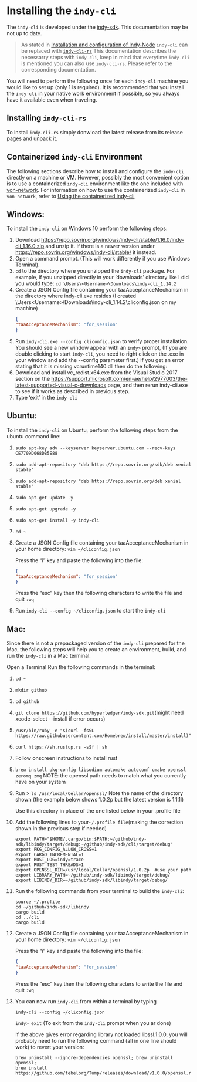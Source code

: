 # Installing the `indy-cli`

The `indy-cli` is developed under the [indy-sdk](https://github.com/hyperledger/indy-sdk). This documentation may be not up to date.

>As stated in [Installation and configuration of Indy-Node](../installation-and-configuration.md) `indy-cli` can be replaced with [`indy-cli-rs`](https://github.com/hyperledger/indy-cli-rs)
>This documentation describes the necessarry steps with `indy-cli`, keep in mind that everytime `indy-cli` is mentioned you can also use `indy-cli-rs`. Please refer to the corresponding documentation.

You will need to perform the following once for each `indy-cli` machine you would like to set up (only 1 is required). 
It is recommended that you install the `indy-cli` in your native work environment if possible, so you always have it available even when traveling. 

## Installing `indy-cli-rs`
To install `indy-cli-rs` simply donwload the latest release from its release pages and unpack it.

## Containerized `indy-cli` Environment

The following sections describe how to install and configure the `indy-cli` directly on a machine or VM. However, possibly the most convenient option is to use a containerized `indy-cli` environment like the one included with [von-network](https://github.com/bcgov/von-network).  For information on how to use the containerized `indy-cli` in `von-network`, refer to [Using the containerized indy-cli](https://github.com/bcgov/von-network/blob/main/docs/Indy-CLI.md)

## Windows:
To install the `indy-cli` on Windows 10 perform the following steps:
1. Download https://repo.sovrin.org/windows/indy-cli/stable/1.16.0/indy-cli_1.16.0.zip and unzip it.
   If there is a newer version under https://repo.sovrin.org/windows/indy-cli/stable/ it instead.
2. Open a command prompt.  (This will work differently if you use Windows Terminal).
3. `cd` to the directory where you unzipped the `indy-cli` package.  For example, if you unzipped directly in your ‘downloads’ directory like I did you would type:  `cd \Users\<Username>\Downloads\indy-cli_1.14.2`
4. Create a JSON Config file containing your taaAcceptanceMechanism in the directory where indy-cli.exe resides (I created \Users\<Username>\Downloads\indy-cli_1.14.2\cliconfig.json on my machine)
   ```json
   {
   "taaAcceptanceMechanism": "for_session" 
   } 
   ```
5. Run  `indy-cli.exe --config cliconfig.json`  to verify proper installation.  You should see a new window appear with an `indy>` prompt,  (If you are double clicking to start `indy-cli`, you need to right click on the .exe in your window and add the --config parameter first.)  If you get an error stating that it is missing vcruntime140.dll then do the following:
6. Download and install vc_redist.x64.exe from the Visual Studio 2017 section on the https://support.microsoft.com/en-ae/help/2977003/the-latest-supported-visual-c-downloads page, and then rerun indy-cli.exe to see if it works as described in previous step.
7. Type ‘exit’ in the `indy-cli`

## Ubuntu:
To install the `indy-cli` on Ubuntu, perform the following steps from the ubuntu command line:

1. `sudo apt-key adv --keyserver keyserver.ubuntu.com --recv-keys CE7709D068DB5E88`
2. `sudo add-apt-repository "deb https://repo.sovrin.org/sdk/deb xenial stable"`
3. `sudo add-apt-repository "deb https://repo.sovrin.org/deb xenial stable"`
4. `sudo apt-get update -y`
5. `sudo apt-get upgrade -y `
6. `sudo apt-get install -y indy-cli`
7. `cd ~`
8. Create a JSON Config file containing your taaAcceptanceMechanism in your home directory:
`vim ~/cliconfig.json`

   Press the “i” key and paste the following into the file:
   ```json
   {
   "taaAcceptanceMechanism": "for_session" 
   } 
   ```
   Press the “esc” key then the following characters to write the file and quit
`:wq` 
9. Run `indy-cli --config ~/cliconfig.json` to start the `indy-cli`

## Mac:

Since there is not a prepackaged version of the `indy-cli` prepared for the Mac, the following steps will help you to create an environment, build, and run the `indy-cli` in a Mac terminal.

Open a Terminal
Run the following commands in the terminal:

1. `cd ~`
2. `mkdir github`
3. `cd github`
4. `git clone https://github.com/hyperledger/indy-sdk.git`(might need xcode-select --install if error occurs)
5. `/usr/bin/ruby -e "$(curl -fsSL https://raw.githubusercontent.com/Homebrew/install/master/install)"`
6. `curl https://sh.rustup.rs -sSf | sh`
7. Follow onscreen instructions to install rust
8. `brew install pkg-config libsodium automake autoconf cmake openssl zeromq zmq`
   NOTE: the openssl path needs to match what you currently have on your system

9. Run  > `ls /usr/local/Cellar/openssl/`
   Note the name of the directory shown (the example below shows 1.0.2p but the latest version is 1.1.1l) 
 
   Use this directory in place of the one listed below in your .profile file 

10. Add the following lines to your` ~/.profile file `(making the correction shown in the previous step if needed)
      ```
      export PATH="$HOME/.cargo/bin:$PATH:~/github/indy-sdk/libindy/target/debug:~/github/indy-sdk/cli/target/debug"
      export PKG_CONFIG_ALLOW_CROSS=1
      export CARGO_INCREMENTAL=1
      export RUST_LOG=indy=trace
      export RUST_TEST_THREADS=1
      export OPENSSL_DIR=/usr/local/Cellar/openssl/1.0.2p  #use your path
      export LIBRARY_PATH=~/github/indy-sdk/libindy/target/debug/
      export LIBINDY_DIR=~/github/indy-sdk/libindy/target/debug/
      ```
11. Run the following commands from your terminal to build the `indy-cli`:
      ```
      source ~/.profile
      cd ~/github/indy-sdk/libindy
      cargo build
      cd ../cli
      cargo build
      ```
12. Create a JSON Config file containing your taaAcceptanceMechanism in your home directory:
    `vim ~/cliconfig.json`
   
      Press the “i” key and paste the following into the file:
      ```json
      {
      "taaAcceptanceMechanism": "for_session" 
      } 
      ```
      Press the “esc” key then the following characters to write the file and quit
   `:wq` 
13. You can now run `indy-cli` from within a terminal by typing

      `indy-cli --config ~/cliconfig.json`
   
      `indy> exit`     (To exit from the `indy-cli` prompt when you ar done) 

      If the above gives error regarding library not loaded libssl.1.0.0, you will probably need to run the following command (all in one line should work) to revert your version: 
  
      ```
      brew uninstall --ignore-dependencies openssl; brew uninstall openssl;
      brew install https://github.com/tebelorg/Tump/releases/download/v1.0.0/openssl.rb
      ```


